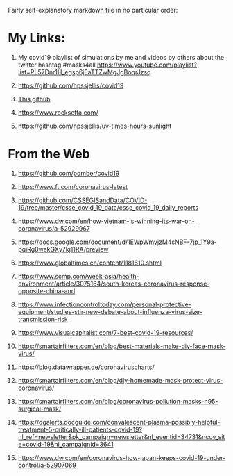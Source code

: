 Fairly self-explanatory markdown file in no particular order:

# My Links:

1. My covid19 playlist of simulations by me and videos by others about the twitter hashtag #masks4all   https://www.youtube.com/playlist?list=PL57Dnr1H_egsp6jEaTTZwMgJgBoqrJzsq

1. https://github.com/hpssjellis/covid19

1. [This github](https://github.com/hpssjellis/covid19-letters-from-james)

1. https://www.rocksetta.com/

1. https://github.com/hpssjellis/uv-times-hours-sunlight



# From the Web 

1. https://github.com/pomber/covid19

1. https://www.ft.com/coronavirus-latest

1. https://github.com/CSSEGISandData/COVID-19/tree/master/csse_covid_19_data/csse_covid_19_daily_reports

1. https://www.dw.com/en/how-vietnam-is-winning-its-war-on-coronavirus/a-52929967

1. https://docs.google.com/document/d/1EWpWmyjzM4sNBF-7jp_1Y9a-pqiRg0wakGXy7kj11RA/preview

1. https://www.globaltimes.cn/content/1181610.shtml

1. https://www.scmp.com/week-asia/health-environment/article/3075164/south-koreas-coronavirus-response-opposite-china-and

1. https://www.infectioncontroltoday.com/personal-protective-equipment/studies-stir-new-debate-about-influenza-virus-size-transmission-risk

1. https://www.visualcapitalist.com/7-best-covid-19-resources/

1. https://smartairfilters.com/en/blog/best-materials-make-diy-face-mask-virus/

1. https://blog.datawrapper.de/coronaviruscharts/

1. https://smartairfilters.com/en/blog/diy-homemade-mask-protect-virus-coronavirus/

1. https://smartairfilters.com/en/blog/coronavirus-pollution-masks-n95-surgical-mask/

1. https://dgalerts.docguide.com/convalescent-plasma-possibly-helpful-treatment-5-critically-ill-patients-covid-19?nl_ref=newsletter&pk_campaign=newsletter&nl_eventid=34731&ncov_site=covid-19&nl_campaignid=3641

1. https://www.dw.com/en/coronavirus-how-japan-keeps-covid-19-under-control/a-52907069



















